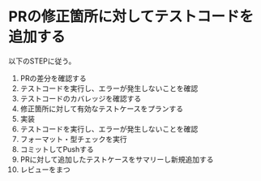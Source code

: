 # PRの修正箇所に対してテストコードを追加する

以下のSTEPに従う。

1. PRの差分を確認する
2. テストコードを実行し、エラーが発生しないことを確認
3. テストコードのカバレッジを確認する
4. 修正箇所に対して有効なテストケースをプランする
5. 実装
6. テストコードを実行し、エラーが発生しないことを確認
7. フォーマット・型チェックを実行
8. コミットしてPushする
9. PRに対して追加したテストケースをサマリーし新規追加する
10. レビューをまつ